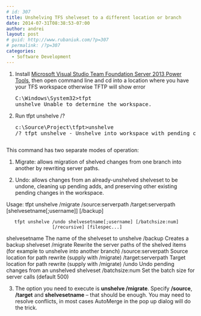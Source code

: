 ```yaml
---
# id: 307
title: Unshelving TFS shelveset to a different location or branch
date: 2014-07-31T08:38:53-07:00
author: andrei
layout: post
# guid: http://www.rubaniuk.com/?p=307
# permalink: /?p=307
categories:
  - Software Development
---
```

  1. Install <a title="Microsoft Visual Studio Team Foundation Server 2013 Power Tools" href="http://visualstudiogallery.msdn.microsoft.com/f017b10c-02b4-4d6d-9845-58a06545627f" target="_blank">Microsoft Visual Studio Team Foundation Server 2013 Power Tools</a>, then open command line and cd into a location where you have your TFS workspace otherwise TFTP will show error <pre class="brush: bash; gutter: true">C:\Windows\System32&gt;tfpt unshelve
Unable to determine the workspace.</pre>

  2. Run tfpt unshelve /? <pre class="brush: bash; gutter: true">c:\Source\Project\tfpt&gt;unshelve /?
tfpt unshelve - Unshelve into workspace with pending changes

This command has two separate modes of operation:

1. Migrate: allows migration of shelved changes from one branch into another
   by rewriting server paths.

2. Undo: allows changes from an already-unshelved shelveset to be undone,
   cleaning up pending adds, and preserving other existing pending changes in
   the workspace.

Usage: tfpt unshelve /migrate /source:serverpath /target:serverpath
                     [shelvesetname[;username]] [/backup]

       tfpt unshelve /undo shelvesetname[;username] [/batchsize:num]
                     [/recursive] [filespec...]

 shelvesetname          The name of the shelveset to unshelve
 /backup                Creates a backup shelveset
 /migrate               Rewrite the server paths of the shelved items
                        (for example to unshelve into another branch)
 /source:serverpath     Source location for path rewrite (supply with /migrate)
 /target:serverpath     Target location for path rewrite (supply with /migrate)
 /undo                  Undo pending changes from an unshelved shelveset
 /batchsize:num         Set the batch size for server calls (default 500)</pre>

  3. The option you need to execute is **unshelve /migrate**. Specify **/source**, **/target** and **shelvesetname** &#8211; that should be enough. You may need to resolve conflicts, in most cases AutoMerge in the pop up dialog will do the trick.

&nbsp;